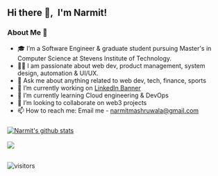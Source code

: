 ## Hi there 👋,&nbsp; I'm Narmit!

<!--
**namz11/namz11** is a ✨ _special_ ✨ repository because its `README.md` (this file) appears on your GitHub profile.

Here are some ideas to get you started:

- 🔭 I’m currently working on ...
- 🌱 I’m currently learning ...
- 👯 I’m looking to collaborate on ...
- 🤔 I’m looking for help with ...
- 💬 Ask me about ...
- 📫 How to reach me: ...
- 😄 Pronouns: ...
- ⚡ Fun fact: ...
-->

### About Me 🚀

- 🎓 I’m a Software Engineer & graduate student pursuing Master's in Computer Science at Stevens Institute of Technology.
- 👨‍💻 I am passionate about web dev, product management, system design, automation & UI/UX.
- 💬 Ask me about anything related to web dev, tech, finance, sports
- 🔭 I’m currently working on [LinkedIn Banner](https://github.com/namz11/linkedin-banner)
- 🌱 I’m currently learning Cloud engineering & DevOps
- 👯 I’m looking to collaborate on web3 projects
- 📫 How to reach me: Email me - [narmitmashruwala@gmail.com](mailto:narmitmashruwala@gmail.com?subject=[Github]...)

###

<a href="https://github.com/anuraghazra/github-readme-stats"><img align="center" src="https://github-readme-stats.vercel.app/api?username=namz11&show_icons=true&include_all_commits=true&hide_border=true&count_private=true" alt="Narmit's github stats" /></a>
<br />
<br />
<a href="https://github.com/anuraghazra/github-readme-stats"><img align="center" src="https://github-readme-stats.vercel.app/api/top-langs/?username=namz11&layout=compact&hide_border=true&count_private=true" /></a>
<br />
<br />

![visitors](https://visitor-badge.laobi.icu/badge?page_id=namz11.namz11)
